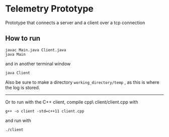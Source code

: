 # Telemetry Prototype

Prototype that connects a server and a client over a tcp connection

## How to run
```
javac Main.java Client.java
java Main
```
and in another terminal window

```
java Client
```
Also be sure to make a directory `working_directory/temp` , as this is where the log is stored.

---

Or to run with the C++ client, compile cpp\ client/client.cpp with
```
g++ -o client -std=c++11 client.cpp
```
and run with
```
./client
```

